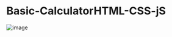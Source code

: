 # Basic-CalculatorHTML-CSS-jS

![image](https://github.com/MahmoudDabachii2004/Basic-CalculatorHTML-CSS-jS/assets/116679944/5d924074-ff04-451c-840b-ceb2b5024cab)
